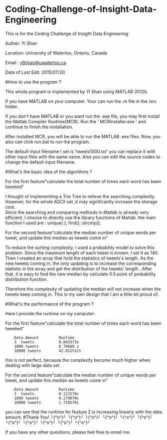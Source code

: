 # Coding-Challenge-of-Insight-Data-Engineering
This is for the Coding Challenge of Insight Data Engineering

Auther: Yi Shan 

Location: University of Waterloo, Ontario, Canada

Email : y9shan@uwaterloo.ca

Date of Last Edit: 2015/07/20






#How to use the program ?


This whole program is implemented by Yi Shan using MATLAB 2012b.

If you have MATLAB on your computer. Your can run the .m file in the /src  folder.

If you don't have MATLAB or you want run the .exe file, you may first install the Matlab Compiler Runtime(MCR).
Run the ' MCRInstaller.exe ' and continue to finish the installation. 

After installed MCR, you will be able to run the MATLAB .exe files.  Now, you also can click run.bat to run the program.

The default input filename I set is 'tweets1000.txt'  you can replace it with other input files with the same name. 
Also you can edit the source codes to change the default input filename.





#What's the basic idea of  the algorithms ?

For the first feature"calculate the total number of times each word has been tweeted"

I thought of implementing a Trie Tree to relieve the searching complexity. However, for the whole ASCII set ,it may significantly increase the storage cost.  
Since the searching and comparing methods in Matlab is already very efficient, I choose to directly use the library functions of Matlab.
the main function I used are :
unique( ); 
find();
strcmp();


For the second feature"calculate the median number of unique words per tweet, and update this median as tweets come in"

To reduce the sorting complexity, I used a probability model to solve this problem. 
Since the maximum length of each tweet is known. I set it as 140. Then I created an array that hold the statistics of tweets's length.
As the new tweets coming in, the only updating is to increase the corresponding statistic in the array and get the distribution of the tweets' length .
After that, it is easy to find the new median by calculate 0.5 point of probability distribution function.

Therefore the complexity of updating the median will not increase when the tweets keep coming in. 
This is my own design that I am a little bit proud of.


#What's the performance of the program ?

Here I provide the runtime on my computer:

For the first feature"calculate the total number of times each word has been tweeted"

		Data Amount			Runtime
		3  tweets			0.043373s
		1000 tweets			0.79668 s
		10000 tweets		42.812512s


this is not perfect, because the complexity become much higher when dealing with large data set.

For the second feature"calculate the median number of unique words per tweet, and update this median as tweets come in"

		Data Amount			Runtime
		3  tweets			0.113278s
		1000 tweets			0.279070s
		10000 tweets		1.718570s

you can see that the runtime for feature 2 is increasing linearly with the data amount.
#Thank You!
└(^o^)┘  └(^o^)┘   └(^o^)┘   └(^o^)┘  └(^o^)┘   └(^o^)┘   └(^o^)┘   └(^o^)┘   └(^o^)┘  └(^o^)┘   └(^o^)┘

If you have any other questions, please feel free to email me.
